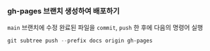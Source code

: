 ### gh-pages 브랜치 생성하여 배포하기

`main` 브랜치에 수정 완료된 파일을 `commit`, `push` 한 후에 다음의 명령어 실행

``` ps1
git subtree push --prefix docs origin gh-pages
```
